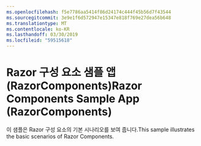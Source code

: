 ```yaml
---
ms.openlocfilehash: f5e7786aa5414f86d24174c444f45b56d7f43544
ms.sourcegitcommit: 3e9e1f6d572947e15347e818f769e27dea56b648
ms.translationtype: MT
ms.contentlocale: ko-KR
ms.lasthandoff: 03/30/2019
ms.locfileid: "59515618"
---
```

# <a name="razor-components-sample-app-razorcomponents"></a><span data-ttu-id="81883-101">Razor 구성 요소 샘플 앱 (RazorComponents)</span><span class="sxs-lookup"><span data-stu-id="81883-101">Razor Components Sample App (RazorComponents)</span></span>

<span data-ttu-id="81883-102">이 샘플은 Razor 구성 요소의 기본 시나리오를 보여 줍니다.</span><span class="sxs-lookup"><span data-stu-id="81883-102">This sample illustrates the basic scenarios of Razor Components.</span></span>
